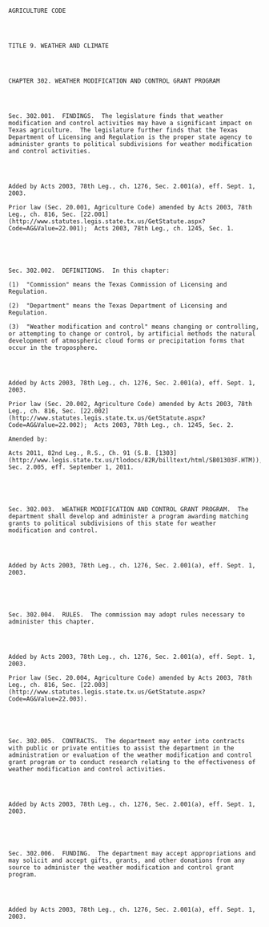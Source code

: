 ﻿
    
    
    	
    					
    
    
    AGRICULTURE CODE
    
      
    
    
    TITLE 9. WEATHER AND CLIMATE
    
      
    
    
    CHAPTER 302. WEATHER MODIFICATION AND CONTROL GRANT PROGRAM
    
      
    
    
    Sec. 302.001.  FINDINGS.  The legislature finds that weather modification and control activities may have a significant impact on Texas agriculture.  The legislature further finds that the Texas Department of Licensing and Regulation is the proper state agency to administer grants to political subdivisions for weather modification and control activities.
    
    
    
    
    Added by Acts 2003, 78th Leg., ch. 1276, Sec. 2.001(a), eff. Sept. 1, 2003.
    
    Prior law (Sec. 20.001, Agriculture Code) amended by Acts 2003, 78th Leg., ch. 816, Sec. [22.001](http://www.statutes.legis.state.tx.us/GetStatute.aspx?Code=AG&Value=22.001);  Acts 2003, 78th Leg., ch. 1245, Sec. 1.
    
    
    
    
    
    Sec. 302.002.  DEFINITIONS.  In this chapter:
    
    (1)  "Commission" means the Texas Commission of Licensing and Regulation.
    
    (2)  "Department" means the Texas Department of Licensing and Regulation.
    
    (3)  "Weather modification and control" means changing or controlling, or attempting to change or control, by artificial methods the natural development of atmospheric cloud forms or precipitation forms that occur in the troposphere.
    
    
    
    
    Added by Acts 2003, 78th Leg., ch. 1276, Sec. 2.001(a), eff. Sept. 1, 2003.
    
    Prior law (Sec. 20.002, Agriculture Code) amended by Acts 2003, 78th Leg., ch. 816, Sec. [22.002](http://www.statutes.legis.state.tx.us/GetStatute.aspx?Code=AG&Value=22.002);  Acts 2003, 78th Leg., ch. 1245, Sec. 2.
    
    Amended by: 
    
    Acts 2011, 82nd Leg., R.S., Ch. 91 (S.B. [1303](http://www.legis.state.tx.us/tlodocs/82R/billtext/html/SB01303F.HTM)), Sec. 2.005, eff. September 1, 2011.
    
    
    
    
    
    Sec. 302.003.  WEATHER MODIFICATION AND CONTROL GRANT PROGRAM.  The department shall develop and administer a program awarding matching grants to political subdivisions of this state for weather modification and control.
    
    
    
    
    Added by Acts 2003, 78th Leg., ch. 1276, Sec. 2.001(a), eff. Sept. 1, 2003.
    
    
    
    
    
    Sec. 302.004.  RULES.  The commission may adopt rules necessary to administer this chapter.
    
    
    
    
    Added by Acts 2003, 78th Leg., ch. 1276, Sec. 2.001(a), eff. Sept. 1, 2003.
    
    Prior law (Sec. 20.004, Agriculture Code) amended by Acts 2003, 78th Leg., ch. 816, Sec. [22.003](http://www.statutes.legis.state.tx.us/GetStatute.aspx?Code=AG&Value=22.003).
    
    
    
    
    
    Sec. 302.005.  CONTRACTS.  The department may enter into contracts with public or private entities to assist the department in the administration or evaluation of the weather modification and control grant program or to conduct research relating to the effectiveness of weather modification and control activities.
    
    
    
    
    Added by Acts 2003, 78th Leg., ch. 1276, Sec. 2.001(a), eff. Sept. 1, 2003.
    
    
    
    
    
    Sec. 302.006.  FUNDING.  The department may accept appropriations and may solicit and accept gifts, grants, and other donations from any source to administer the weather modification and control grant program.
    
    
    
    
    Added by Acts 2003, 78th Leg., ch. 1276, Sec. 2.001(a), eff. Sept. 1, 2003.
    
    
    
    
    				
